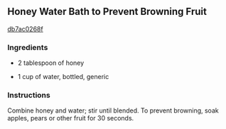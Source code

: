 ## Honey Water Bath to Prevent Browning Fruit

[db7ac0268f](http://www.food.com/recipe/honey-water-bath-to-prevent-browning-fruit-515758)

### Ingredients

 - 2 tablespoon of honey

 - 1 cup of water, bottled, generic

### Instructions

Combine honey and water; stir until blended. To prevent browning, soak apples, pears or other fruit for 30 seconds.
